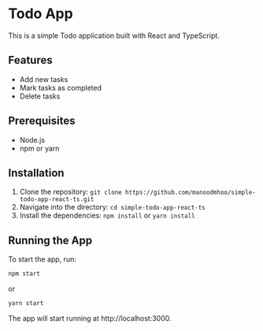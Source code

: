 # Todo App

This is a simple Todo application built with React and TypeScript.

## Features

- Add new tasks
- Mark tasks as completed
- Delete tasks

## Prerequisites

- Node.js
- npm or yarn

## Installation

1. Clone the repository: `git clone https://github.com/manoodmhoo/simple-todo-app-react-ts.git`
2. Navigate into the directory: `cd simple-todo-app-react-ts`
3. Install the dependencies: `npm install` or `yarn install`

## Running the App

To start the app, run:

```bash
npm start
```

or 

```bash
yarn start
```

The app will start running at http://localhost:3000.
